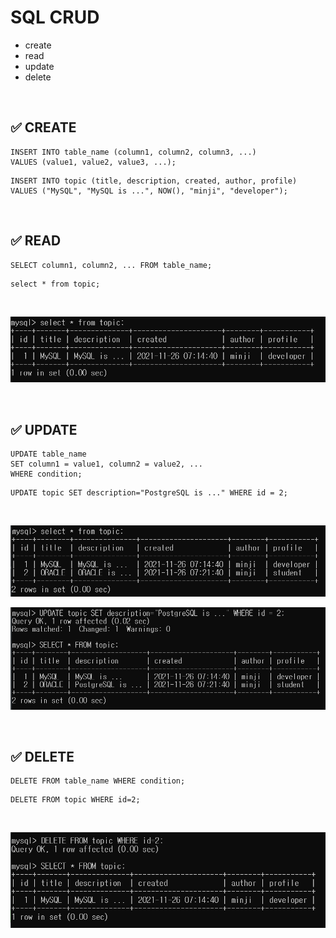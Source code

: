 # SQL CRUD

- create
- read
- update
- delete

<br>

## ✅ CREATE

```mysql
INSERT INTO table_name (column1, column2, column3, ...)
VALUES (value1, value2, value3, ...);
```

```mysql
INSERT INTO topic (title, description, created, author, profile) 
VALUES ("MySQL", "MySQL is ...", NOW(), "minji", "developer");
```

<br>

## ✅ READ

```mysql
SELECT column1, column2, ... FROM table_name;
```

```mysql
select * from topic;
```

<br>

![image-20211126071959065](img/SQL-CRUD/image-20211126071959065.png)

<br>

## ✅ UPDATE

```mysql
UPDATE table_name
SET column1 = value1, column2 = value2, ...
WHERE condition;
```

```mysql
UPDATE topic SET description="PostgreSQL is ..." WHERE id = 2;
```

<br>

![image-20211126134451391](img/SQL-CRUD/image-20211126134451391.png)

![image-20211126134326334](img/SQL-CRUD/image-20211126134326334.png)

<br>

## ✅ DELETE

```mysql
DELETE FROM table_name WHERE condition;
```

```mysql
DELETE FROM topic WHERE id=2;
```

<br>

![image-20211126134715093](img/SQL-CRUD/image-20211126134715093.png)